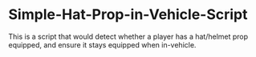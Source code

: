 # Simple-Hat-Prop-in-Vehicle-Script
This is a script that would detect whether a player has a hat/helmet prop equipped, and ensure it stays equipped when in-vehicle.
